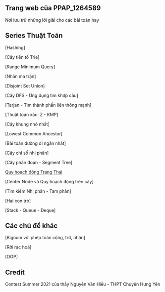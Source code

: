 ## Trang web của PPAP_1264589

Nơi lưu trữ những lời giải cho các bài toán hay

## Series Thuật Toán
[Hashing]

[Cây tiền tố Trie]

[Range Minimum Query]

[Nhân ma trận]

[Disjoint Set Union]

[Cây DFS - Ứng dụng tìm khớp cầu]

[Tarjan - Tìm thành phần liên thông mạnh]

[Thuật toán xâu: Z - KMP]

[Cây khung nhỏ nhất]

[Lowest Common Ancestor]

[Bài toán đường đi ngắn nhất]

[Cây chỉ số nhị phân]

[Cây phân đoạn - Segment Tree]

[Quy hoạch động Trạng Thái](https://ppap-1264589.github.io/Bitmasking)

[Center Node và Quy hoạch động trên cây]

[Tìm kiếm Nhị phân - Tam phân]

[Hai con trỏ]

[Stack - Queue - Deque]

## Các chủ đề khác

[Bignum với phép toán cộng, trừ, nhân]

[Rời rạc hoá]

[OOP]

## Credit
Contest Summer 2021 của thầy Nguyễn Văn Hiếu - THPT Chuyên Hưng Yên
